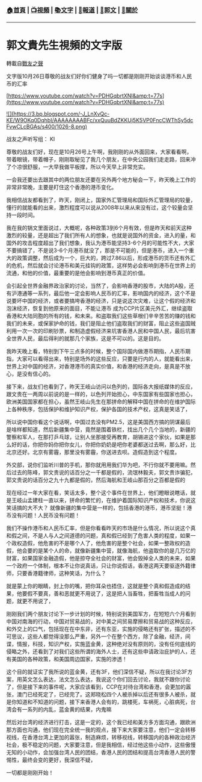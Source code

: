 ###  [:house:首頁](https://github.com/ourhimalayas/home) | [:tv:視頻](https://github.com/ourhimalayas/videos) | [:books:文字](https://github.com/ourhimalayas/txt) | [:newspaper:報道](https://github.com/ourhimalayas/news) | [:eagle:郭文](https://github.com/ourhimalayas/guomedia) | [:pray:關於](https://github.com/ourhimalayas/home/tree/master/about)
---
# 郭文貴先生視頻的文字版
轉載自[戰友之聲](http://littleantvoice.blogspot.com)

文字版10月26日尊敬的战友们好你们健身了吗一切都是刚刚开始谈谈港币和人民币的汇率


  

[https://www.youtube.com/watch?v=PDHGqbrtXNI&amp;t=77s](https://www.youtube.com/watch?v=PDHGqbrtXNI&amp;t=77s)&nbsp;



[!\[\](https://3.bp.blogspot.com/-J_LnXvQc-KE/W9OKq0DqhbI/AAAAAAAABFc/xxQuuBdZKKUj5K5VP0FncCWThSy5dcFvwCLcBGAs/s400/1026-8.png)](https://3.bp.blogspot.com/-J_LnXvQc-KE/W9OKq0DqhbI/AAAAAAAABFc/xxQuuBdZKKUj5K5VP0FncCWThSy5dcFvwCLcBGAs/s1600/1026-8.png)



战友之声听写组： KI
  

尊敬的战友们好，现在是10月26号上午啊，我刚刚的从外面回来，大家看看啊，带着眼镜，带着帽子，刚刚取秘见了我几个朋友，在中央公园我们走走路，回来冲了个凉很舒服，一大早我做平板撑，所以今天早上非常充实。
  

一会我还要出去跟其中的两位朋友还要在另外两个地方秘会一下，昨天晚上工作的非常非常晚，主要是盯住这个香港的港币变化。
  

我相信战友都看到了，昨天，刚闭上，国家外汇管理局和国际外汇管理局的较量，懂行的就能看的出来，激烈程度可以说从2008年以来从来没有过，这个较量会坚持一段时间。
  

我在我的锅文里面说过，大概呢，各种政策3到6个月有效，但是昨天和前天这种激烈的较量，还是超出了我们所有人的想象，也就是说国外的资金，进入的量，和国外的攻击程度超出了我们想象，我认为港币能坚持3-6个月的可能性不大，大家不要搞错了，不是说3-6个月港币就没了，那是不可能的，但是港币，进入一个重大的政策调整，然后成为一个，巨大的，跨过7.86以后，形成港币的货币还有外汇的危机，然后就会讨论港币和美元挂钩的政策，这样势必会影响到港币在世界上的流通，和他的价值，最重要的是他会影响到港币真正的价值。
  

会引起全世界金融界政治家的讨论，当然了，会影响香港的股市，大陆的A股，还有沪港通等一系列，最后他一定会影响人民币的汇率，影响国内的经济，这个不是说要坏中国的经济，或者要搞垮香港的经济，只是说这次灾难，让这个假的经济和泡沫经济，恢复到他原来的面目，不能让港币 成为CCP片区美元外汇，继续盗取香港和大陆同胞的所有的钱，和未来。和盗取我们这些草根们辛辛苦苦的赚的钱和我们的未来，或保家护命的钱，我们是阻止他们盗取我们的财富，阻止这些盗国贼利用一次一次的印刷钞票，和制造虚假经济来坑害香港人民和中国人民，最后坑害全世界人民，最后得利的就那几个家族，这是不可以的。这是目的。
  

我昨天晚上看，特别到下午三点多的时候，整个国际国内做港币期指，人民币期指，大家可以看得出来，特别是场外的这些反应，只要是行内的人，就能看出来，世界上对中国的经济，对香港港币的真实价值，和香港的经济走向，是真是不放心，是没有信心的。
  

接下来，战友们也看到了，昨天王岐山访问以色列的，国际各大报纸媒体的反应，跟文贵在一两周以前说的是一样的，以色列开始担心，中东国家有些国家也担心，欧洲美国国家都在担心，虽然王岐山先生在那拼命的解释中国在拼命的在维护国际上各种秩序，包括保护和维护知识产权，保护各国的技术产权，这真是笑话了，  
  
所以说中国你看这个说话啊，中国过去没有PM2.5，这是美国西方搞的阴谋最后是啥样都知道，然后新疆集中营，竟然是围着铁栏，找出几个几个当地的，新疆的警察和军人，在那打乒乓球，让别人坐那接受再教育，胡锡进这个家伙，如果是那么好的话，你把你妈你把你女儿，你把你奶奶是吧你老婆都送过去啊，那么好，比北京还好。北京有雾霾，那里没有雾霾，你送进去呗。造假造到这个程度。
  

外交部，说你们监听川普的手机，那你就用用我们华为吧，不行你就不要用嘛。然后过去的陈峰，郭文贵说的话百分之一千都是假的，流氓林毅夫，郭文贵诈骗犯，郭文贵说的话百分之九十九都是假的，然后海航和王岐山那百分之百都是假的
  

现在经过一年大家在看，笑话太多，整个这个事件在世界上，他们瞪眼说瞎话，就是王岐山孟建柱一直以来，拼命的繁忙的，在维护着国际知识产权和技术，你说这笑话搞的大不大？
就像新疆的集中营是一样的，包括香港的港币，港币坚挺！港币没有问题！人民币没有问题！  
  

我们不操作港币和人民币汇率，但是你看看昨天的市场是什么情况，所以说这个真和假之间，不是人与人之间道德的问题，真和假已经到了危害人类的程度，如果一个政权造假，他危害的不是哪个人了，他危害的是整个社会，如果一整政权的造假，他会要的是某个人的命，就像新疆集中营，就像海航，他盗取你的是几万亿的财富，如果国家金融造假，他是掠夺全社会的财富，他会毁掉全人类的未来，如果一个政府一个体制，根本不让你说真话，只让你说假话，香港这两天要驱逐外籍律师，只要香港籍律师，这种笑话，为什么？
  

就是蒙上你的眼睛，封上你的嘴，把你耳朵也捂住，这就是整个真和假造成的结果，他要假不要真，善和恶就更不用说了，这是把人当畜牲，把畜牲当成人的问题，就更不用说了，
  

刚刚我们两个朋友讨论下一步计划的时候，特别说到美国军方，在短短六个月看到中国对南海的行动，中国对贸易战的，对中美之间贸易摩擦和贸易战的这种反应，和外交上的口气，包括现在在中东非，还有东亚，实施的侵略还有扩张，描述的不可思议，这些人都觉得没那么严重，另外一个在整个西方，除了金融，经济，间谍，情报，科技，知识产权，实施蓝金黄，这种绝对没有原则的，没有任何底线的侵略之外，还看到了对我们这些所谓的海外人士，还有这些申请政治庇护的人，还有美国的各种政策，和美国周边国家，实施的渗透！
  

这个目的就证实了我所说的蓝金黄，还有3F，他们深信不疑，所以在我讨论3F方案，用英文怎么表达，法文怎么表达，我说这个你们回去讨论，我就不跟你讨论了，但是接下来的事件呢，大家应该看到，CCP在对待台湾和香港，会更加的嚣张，澳门已经死定了，已经完了。这郑晓松四个人被杀掉以后还有很多人被杀，就是你知道和不知道的问题，接下来香港人会有的，跳楼死，车祸死，心脏病死，台湾会有一系列的内乱，蓝金黄的结果，内鬼嘛
  

然后对台湾的经济进行打击，这是一定的，这个我已经和美方多方面沟通，跟欧洲那方面也沟通，他们现在完全统一我的观点，接下来大家要注意，他们一定会转移视线，在香港台湾上更加的嚣张，制造麻烦，转移视线，转移国内的各种政治经济社会，极不稳定的问题，大家要注意，但是我相信，经过他这些小动作，这些傲慢无知的小动作，会加强台湾人民的团结，香港人民的团结和提高台湾香港人民的警惕性，最终会变的更好，我深信不疑，
  

一切都是刚刚开始！
  


  


  


  


<u></u><sub></sub><sup></sup><strike></strike>